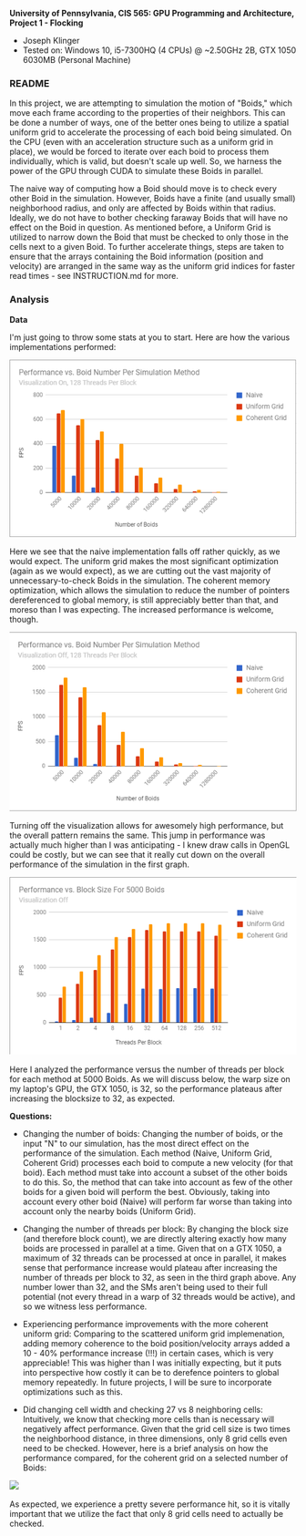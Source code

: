**University of Pennsylvania, CIS 565: GPU Programming and Architecture,
Project 1 - Flocking**

* Joseph Klinger
* Tested on: Windows 10, i5-7300HQ (4 CPUs) @ ~2.50GHz 2B, GTX 1050 6030MB (Personal Machine)

### README

In this project, we are attempting to simulation the motion of "Boids," which move each frame according to the properties of their neighbors. This can be done a number of ways,
one of the better ones being to utilize a spatial uniform grid to accelerate the processing of each boid being simulated. On the CPU (even with an acceleration structure such as a uniform grid in place),
we would be forced to iterate over each boid to process them individually, which is valid, but doesn't scale up well. So, we harness the power of the GPU through CUDA to simulate these Boids in parallel.

The naive way of computing how a Boid should move is to check every other Boid in the simulation. However, Boids have a finite (and usually small) neighborhood radius, and only are affected by Boids within that radius.
Ideally, we do not have to bother checking faraway Boids that will have no effect on the Boid in question. As mentioned before, a Uniform Grid is utilized to narrow down the Boid that must be checked to only those in the
cells next to a given Boid. To further accelerate things, steps are taken to ensure that the arrays containing the Boid information (position and velocity) are arranged in the same way as the uniform grid indices for faster
read times - see INSTRUCTION.md for more.

### Analysis

**Data**

I'm just going to throw some stats at you to start. Here are how the various implementations performed:

![](graph1.png)

Here we see that the naive implementation falls off rather quickly, as we would expect. The uniform grid makes the most significant optimization (again as we would expect), as we are cutting out
the vast majority of unnecessary-to-check Boids in the simulation. The coherent memory optimization, which allows the simulation to reduce the number of pointers dereferenced to global memory, is still appreciably better than 
that, and moreso than I was expecting. The increased performance is welcome, though.

![](graph2.png)

Turning off the visualization allows for awesomely high performance, but the overall pattern remains the same. This jump in performance was actually much higher than I was anticipating - I knew draw calls in OpenGL could be
costly, but we can see that it really cut down on the overall performance of the simulation in the first graph.

![](graph3.png)

Here I analyzed the performance versus the number of threads per block for each method at 5000 Boids. As we will discuss below, the warp size on my laptop's GPU, the GTX 1050, is 32, so the performance plateaus after 
increasing the blocksize to 32, as expected.

**Questions:**
* Changing the number of boids:
Changing the number of boids, or the input "N" to our simulation, has the most direct effect on the performance of the simulation.
Each method (Naive, Uniform Grid, Coherent Grid) processes each boid to compute a new velocity (for that boid).
Each method must take into account a subset of the other boids to do this. So, the method that can take into account as few of
the other boids for a given boid will perform the best. Obviously, taking into account every other boid (Naive) will perform far worse
than taking into account only the nearby boids (Uniform Grid).

* Changing the number of threads per block:
By changing the block size (and therefore block count), we are directly altering exactly how many boids are processed in parallel at a time. Given that on a GTX 1050, a maximum of 32 threads can be processed at once
in parallel, it makes sense that performance increase would plateau after increasing the number of threads per block to 32, as seen in the third graph above. Any number lower than 32, and the SMs aren't being used to their full
potential (not every thread in a warp of 32 threads would be active), and so we witness less performance.

* Experiencing performance improvements with the more coherent uniform grid:
Comparing to the scattered uniform grid implemenation, adding memory coherence to the boid position/velocity arrays added a 10 - 40% performance increase (!!!) in certain cases, which is very appreciable! This was higher than
I was initially expecting, but it puts into perspective how costly it can be to derefence pointers to global memory repeatedly. In future projects, I will be sure to incorporate optimizations such as this.

* Did changing cell width and checking 27 vs 8 neighboring cells:
Intuitively, we know that checking more cells than is necessary will negatively affect performance. Given that the grid cell size is two times the neighborhood distance, in three dimensions, only 8 grid cells even need to be checked.
However, here is a brief analysis on how the performance compared, for the coherent grid on a selected number of Boids:

![](graph34.png)

As expected, we experience a pretty severe performance hit, so it is vitally important that we utilize the fact that only 8 grid cells need to actually be checked.